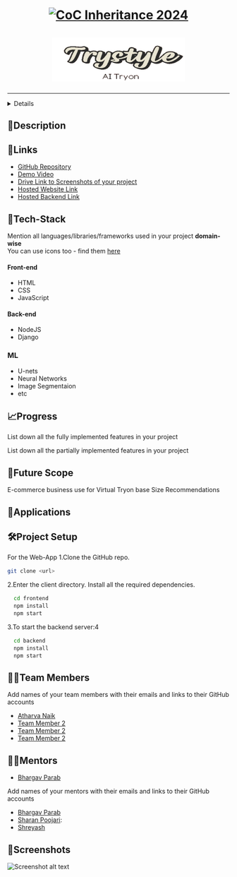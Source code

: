 <h1 align="center">
  <a href="https://github.com/CommunityOfCoders/Inheritance-2024">
    <img src="./Untitled.png" alt="CoC Inheritance 2024" width="500" height="166">
    <br>
    <br>
     <img src="Trystyle/app/static/app/images/logo.jpg" width = "300" height = "100>
  </a>
  <br>
 <img src="logo.jpg" width="500" height="166">
</h1>

<div align="center">
   
</div>
<hr>

<details>
<summary>Table of Contents</summary>

- [Description](#description)
- [Links](#links)
- [Tech Stack](#tech-stack)
- [Progress](#progress)
- [Future Scope](#future-scope)
- [Applications](#applications)
- [Project Setup](#project-setup)
- [Usage](#usage)
- [Team Members](#team-members)
- [Mentors](#mentors)
- [Screenshots](#screenshots)

</details>

## 📝Description



## 🔗Links

- [GitHub Repository](https://github.com/)
- [Demo Video]()
- [Drive Link to Screenshots of your project]()
- [Hosted Website Link]()
- [Hosted Backend Link]()



## 🤖Tech-Stack

Mention all languages/libraries/frameworks used in your project **domain-wise**   
You can use icons too - find them [here](https://github.com/get-icon/geticon) 

#### Front-end
- HTML
- CSS
- JavaScript

#### Back-end
- NodeJS
- Django
### ML
- U-nets
- Neural Networks
- Image Segmentaion
- etc


## 📈Progress

List down all the fully implemented features in your project



List down all the partially implemented features in your project

## 🔮Future Scope
E-commerce business use for Virtual Tryon base Size Recommendations

## 💸Applications


## 🛠Project Setup

For the Web-App 1.Clone the GitHub repo.
```bash
git clone <url>
```
2.Enter the client directory. Install all the required dependencies.
```bash
  cd frontend
  npm install
  npm start
```

3.To start the backend server:4
```bash
  cd backend
  npm install
  npm start
```

## 👨‍💻Team Members

Add names of your team members with their emails and links to their GitHub accounts

- [Atharva Naik ](https://github.com/agn222)
- [Team Member 2 ](https://github.com/)
- [Team Member 2 ](https://github.com/)
- [Team Member 2 ](https://github.com/)

## 👨‍🏫Mentors
- [Bhargav Parab ](https://github.com/)



Add names of your mentors with their emails and links to their GitHub accounts

- [Bhargav Parab]()
- [Sharan Poojari]():
- [Shreyash]()

## 📱Screenshots


![Screenshot alt text]( "screenshot")

